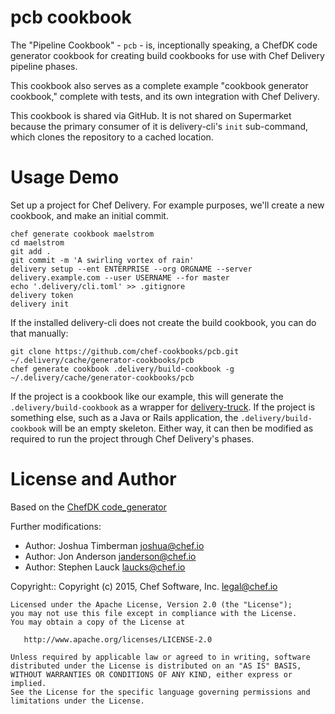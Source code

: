 # pcb cookbook

The "Pipeline Cookbook" - `pcb` - is, inceptionally speaking, a ChefDK code generator cookbook for creating build cookbooks for use with Chef Delivery pipeline phases.

This cookbook also serves as a complete example "cookbook generator cookbook," complete with tests, and its own integration with Chef Delivery.

This cookbook is shared via GitHub. It is not shared on Supermarket because the primary consumer of it is  delivery-cli's `init` sub-command, which clones the repository to a cached location.

# Usage Demo

Set up a project for Chef Delivery. For example purposes, we'll create a new cookbook, and make an initial commit.

```
chef generate cookbook maelstrom
cd maelstrom
git add .
git commit -m 'A swirling vortex of rain'
delivery setup --ent ENTERPRISE --org ORGNAME --server delivery.example.com --user USERNAME --for master
echo '.delivery/cli.toml' >> .gitignore
delivery token
delivery init
```

If the installed delivery-cli does not create the build cookbook, you can do that manually:

```
git clone https://github.com/chef-cookbooks/pcb.git ~/.delivery/cache/generator-cookbooks/pcb
chef generate cookbook .delivery/build-cookbook -g ~/.delivery/cache/generator-cookbooks/pcb
```

If the project is a cookbook like our example, this will generate the `.delivery/build-cookbook` as a wrapper for [delivery-truck](https://github.com/opscode-cookbooks/delivery-truck). If the project is something else, such as a Java or Rails application, the `.delivery/build-cookbook` will be an empty skeleton. Either way, it can then be modified as required to run the project through Chef Delivery's phases.

# License and Author

Based on the [ChefDK code_generator](https://github.com/chef/chef-dk/tree/master/lib/chef-dk/skeletons/code_generator)

Further modifications:

- Author: Joshua Timberman <joshua@chef.io>
- Author: Jon Anderson <janderson@chef.io>
- Author: Stephen Lauck <laucks@chef.io>

Copyright:: Copyright (c) 2015, Chef Software, Inc. <legal@chef.io>

    Licensed under the Apache License, Version 2.0 (the "License");
    you may not use this file except in compliance with the License.
    You may obtain a copy of the License at

       http://www.apache.org/licenses/LICENSE-2.0

    Unless required by applicable law or agreed to in writing, software
    distributed under the License is distributed on an "AS IS" BASIS,
    WITHOUT WARRANTIES OR CONDITIONS OF ANY KIND, either express or implied.
    See the License for the specific language governing permissions and
    limitations under the License.
